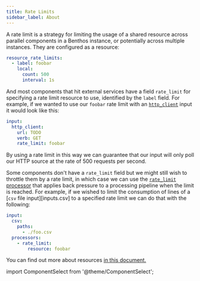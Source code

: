 ```yaml
---
title: Rate Limits
sidebar_label: About
---
```


A rate limit is a strategy for limiting the usage of a shared resource across parallel components in a Benthos instance, or potentially across multiple instances. They are configured as a resource:

```yaml
resource_rate_limits:
  - label: foobar
    local:
      count: 500
      interval: 1s
```

And most components that hit external services have a field `rate_limit` for specifying a rate limit resource to use, identified by the `label` field. For example, if we wanted to use our `foobar` rate limit with an [`http_client`][input.http_client] input it would look like this:

```yaml
input:
  http_client:
    url: TODO
    verb: GET
    rate_limit: foobar
```

By using a rate limit in this way we can guarantee that our input will only poll our HTTP source at the rate of 500 requests per second.

Some components don't have a `rate_limit` field but we might still wish to throttle them by a rate limit, in which case we can use the [`rate_limit` processor][processor.rate_limit] that applies back pressure to a processing pipeline when the limit is reached. For example, if we wished to limit the consumption of lines of a [`csv` file input][inputs.csv] to a specified rate limit we can do that with the following:

```yaml
input:
  csv:
    paths:
      - ./foo.csv
  processors:
    - rate_limit:
        resource: foobar
```

You can find out more about resources [in this document.][config.resources]

import ComponentSelect from '@theme/ComponentSelect';

<ComponentSelect type="rate_limits" singular="rate limit"></ComponentSelect>

[processor.rate_limit]: /docs/components/processors/rate_limit
[input.csv]: /docs/components/input/csv
[input.http_client]: /docs/components/inputs/http_client
[config.resources]: /docs/configuration/resources
